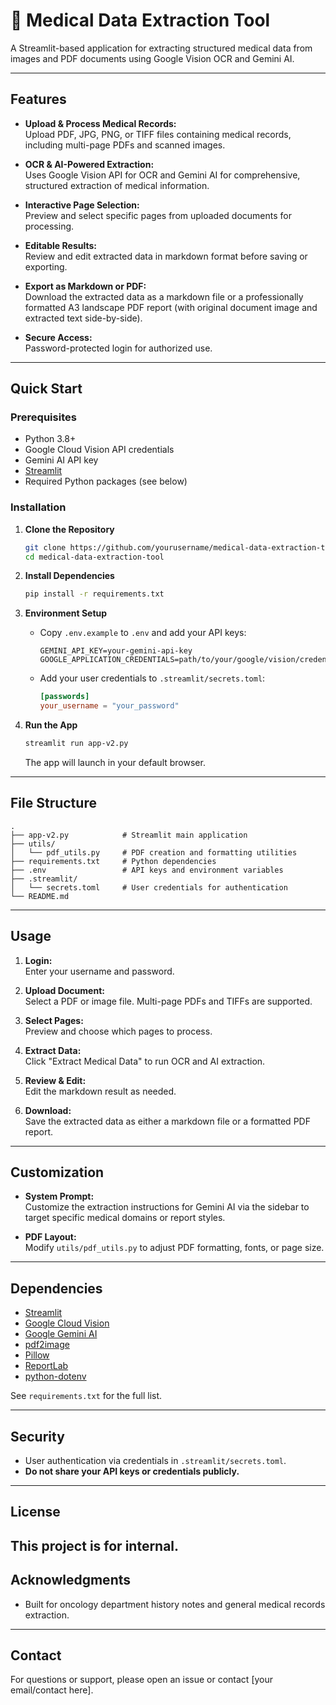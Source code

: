 # 🏥 Medical Data Extraction Tool

A Streamlit-based application for extracting structured medical data from images and PDF documents using Google Vision OCR and Gemini AI.

---

## Features

- **Upload & Process Medical Records:**  
  Upload PDF, JPG, PNG, or TIFF files containing medical records, including multi-page PDFs and scanned images.

- **OCR & AI-Powered Extraction:**  
  Uses Google Vision API for OCR and Gemini AI for comprehensive, structured extraction of medical information.

- **Interactive Page Selection:**  
  Preview and select specific pages from uploaded documents for processing.

- **Editable Results:**  
  Review and edit extracted data in markdown format before saving or exporting.

- **Export as Markdown or PDF:**  
  Download the extracted data as a markdown file or a professionally formatted A3 landscape PDF report (with original document image and extracted text side-by-side).

- **Secure Access:**  
  Password-protected login for authorized use.

---

## Quick Start

### Prerequisites

- Python 3.8+
- Google Cloud Vision API credentials
- Gemini AI API key
- [Streamlit](https://streamlit.io/)
- Required Python packages (see below)

### Installation

1. **Clone the Repository**

    ```bash
    git clone https://github.com/yourusername/medical-data-extraction-tool.git
    cd medical-data-extraction-tool
    ```

2. **Install Dependencies**

    ```bash
    pip install -r requirements.txt
    ```

3. **Environment Setup**

    - Copy `.env.example` to `.env` and add your API keys:

      ```
      GEMINI_API_KEY=your-gemini-api-key
      GOOGLE_APPLICATION_CREDENTIALS=path/to/your/google/vision/credentials.json
      ```

    - Add your user credentials to `.streamlit/secrets.toml`:

      ```toml
      [passwords]
      your_username = "your_password"
      ```

4. **Run the App**

    ```bash
    streamlit run app-v2.py
    ```

    The app will launch in your default browser.

---

## File Structure

```
.
├── app-v2.py            # Streamlit main application
├── utils/
│   └── pdf_utils.py     # PDF creation and formatting utilities
├── requirements.txt     # Python dependencies
├── .env                 # API keys and environment variables
├── .streamlit/
│   └── secrets.toml     # User credentials for authentication
└── README.md
```

---

## Usage

1. **Login:**  
   Enter your username and password.

2. **Upload Document:**  
   Select a PDF or image file. Multi-page PDFs and TIFFs are supported.

3. **Select Pages:**  
   Preview and choose which pages to process.

4. **Extract Data:**  
   Click "Extract Medical Data" to run OCR and AI extraction.

5. **Review & Edit:**  
   Edit the markdown result as needed.

6. **Download:**  
   Save the extracted data as either a markdown file or a formatted PDF report.

---

## Customization

- **System Prompt:**  
  Customize the extraction instructions for Gemini AI via the sidebar to target specific medical domains or report styles.

- **PDF Layout:**  
  Modify `utils/pdf_utils.py` to adjust PDF formatting, fonts, or page size.

---

## Dependencies

- [Streamlit](https://streamlit.io/)
- [Google Cloud Vision](https://cloud.google.com/vision)
- [Google Gemini AI](https://ai.google.dev/)
- [pdf2image](https://github.com/Belval/pdf2image)
- [Pillow](https://python-pillow.org/)
- [ReportLab](https://www.reportlab.com/)
- [python-dotenv](https://github.com/theskumar/python-dotenv)

See `requirements.txt` for the full list.

---

## Security

- User authentication via credentials in `.streamlit/secrets.toml`.
- **Do not share your API keys or credentials publicly.**

---

## License

This project is for internal.
---

## Acknowledgments

- Built for oncology department history notes and general medical records extraction.

---

## Contact

For questions or support, please open an issue or contact [your email/contact here].
